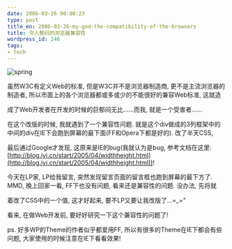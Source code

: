 ```yaml
---
date: 2006-03-26 00:00:23
type: post
title_en: 2006-03-26-my-god-the-compatibility-of-the-browsers
title: 令人郁闷的浏览器兼容性
wordpress_id: 246
tags:
- tech
---
```


![spring](http://static.flickr.com/21/117638788_b3b1f95856_o.jpg)

虽然W3C有定义Web的标准, 但是W3C并不是浏览器制造商, 更不是主流浏览器的制造者, 所以市面上的各个浏览器都或多或少的不能很好的兼容Web标准, 这就造

成了Web开发者在开发的时候的巨郁闷无比......而我, 就是一个受害者......

在这个改版的时候, 我就遇到了一个兼容性问题. 就是这个div做成的3列框架中的中间的div在IE下会跑到屏幕的最下面(FF和Opera下都是好的). 改了半天CSS,

最后通过Google才发现, 这原来是IE的bug(我就认为是bug, 参考文档在这里: [http://blog.iyi.cn/start/2005/04/widthheight.html](http://blog.iyi.cn/start/2005/04/widthheight.html))!

今天在LP家, LP给我留言, 突然发现留言页面的留言框也跑到屏幕的最下方了. MMD, 晚上回家一看, FF下也没有问题, 看来还是兼容性的问题. 没办法, 先将就

着改了CSS中的一个值, 这才好起来, 要不LP又要让我改版了...=_="

看来, 在做Web开发前, 要好好研究一下这个兼容性的问题了!

ps. 好多WP的Theme的作者似乎都爱用FF, 所以有很多的Theme在IE下都会有些问题, 大家使用的时候注意在IE下看看效果!
